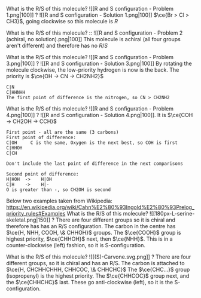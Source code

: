 What is the R/S of this molecule? ![[R and S configuration - Problem 1.png|100]]
?
![[R and S configuration - Solution 1.png|100]] $\ce{Br > Cl > CH3}$, going clockwise so this molecule is $R$


What is the R/S of this molecule? :: ![[R and S configuration - Problem 2 (achiral, no solution).png|100]] This molecule is achiral (all four groups aren't different) and therefore has no $R/S$

What is the R/S of this molecule? ![[R and S configuration - Problem 3.png|100]]
?
![[R and S configuration - Solution 3.png|100]] By rotating the molecule clockwise, the low-priority hydrogen is now is the back. The priority is $\ce{OH -> CN -> CH2NH2}$
```
C|N
C|HHNHH
The first point of difference is the nitrogen, so CN > CH2NH2
```

What is the R/S of this molecule? ![[R and S configuration - Problem 4.png|100]]
?
![[R and S configuration - Solution 4.png|100]]. It is $\ce{COH -> CH2OH -> CCH}$
```
First point - all are the same (3 carbons)
First point of difference:
C|OH     C is the same, Oxygen is the next best, so COH is first
C|HHOH      
C|CH  

Don't include the last point of difference in the next comparisons

Second point of difference:
H|HOH  ->    H|OH
C|H    ->    H|-
O is greater than -, so CH2OH is second
```



Below two examples taken from Wikipedia: https://en.wikipedia.org/wiki/Cahn%E2%80%93Ingold%E2%80%93Prelog_priority_rules#Examples
What is the R/S of this molecule? ![[180px-L-serine-skeletal.png|150]]
?
There are four different groups so it is chiral and therefore has has an R/S configuration. 
The carbon in the centre has $\ce{H, NHH, COOH, \& CHHOH}$ groups. 
The $\ce{COOH}$ group is highest priority, $\ce{CHHOH}$ next, then $\ce{NHH}$. This is in a counter-clockwise (left) fashion, so it is S-configuration.

What is the R/S of this molecule? ![[(S)-Carvone.svg.png]]
?
There are four different groups, so it is chiral and has an R/S.
The carbon is attached to $\ce{H, CHCHHCHHH, CHHCOC, \& CHHCHC}$
The $\ce{CHC...}$ group (isopropenyl) is the highest priority.
The $\ce{CHHCOC}$ group next, and the $\ce{CHHCHC}$ last.
These go anti-clockwise (left), so it is the S-configuration.
